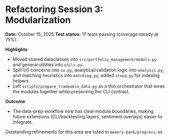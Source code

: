 # Refactoring Session 3: Modularization

**Date:** October 15, 2025
**Test status:** 17 tests passing (coverage steady at 75%).

**Highlights**

- Moved shared dataclasses into `src/portfolio_management/models.py` and general utilities into `utils.py`.
- Split I/O concerns into `io.py`, analytical/validation logic into `analysis.py`, and matching heuristics into `matching.py`; added `stooq.py` for indexing helpers.
- Left `scripts/prepare_tradeable_data.py` as a thin orchestrator that wires the modules together while preserving the CLI contract.

**Outcome**

- The data-prep workflow now has clear module boundaries, making future extensions (CLI/backtesting layers, sentiment overlays) easier to integrate.

Outstanding refinements for this area are listed in `memory-bank/progress.md`.
